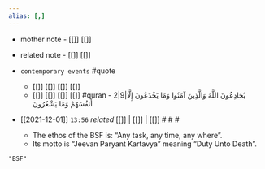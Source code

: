 ```yaml
---
alias: [,]
---
```

- mother note - [[]] [[]]
- related note - [[]] [[]]
- `contemporary events` #quote 
	- [[]] [[]] [[]] [[]]
	- [[]] [[]] [[]] [[]] #quran - 2|9|يُخَادِعُونَ اللَّهَ وَالَّذِينَ آمَنُوا وَمَا يَخْدَعُونَ إِلَّا أَنفُسَهُمْ وَمَا يَشْعُرُونَ

- [[2021-12-01]]  `13:56` _related_ [[]] | [[]] | [[]] # # #
	- The ethos of the BSF is: “Any task, any time, any where”.
	- Its motto is “Jeevan Paryant Kartavya” meaning “Duty Unto Death”.

```query
"BSF"
```